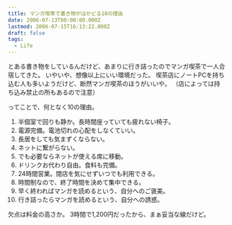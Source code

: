 ```yaml
---
title: マンガ喫茶で書き物がはかどる10の理由
date: 2006-07-13T00:00:00.000Z
lastmod: 2006-07-15T16:13:22.000Z
draft: false
tags:
  - Life
---
```


とある書き物をしているんだけど、あまりに行き詰ったのでマンガ喫茶で一人合宿してきた。 いやいや、想像以上にいい環境だった。 喫茶店にノートPCを持ち込む人も多いようだけど、断然マンガ喫茶のほうがいいや。 （店によっては持ち込み禁止の所もあるので注意）

ってことで、何となく10の理由。

1. 半個室で回りも静か。長時間座っていても疲れない椅子。
2. 電源完備。電池切れの心配をしなくていい。
3. 長居をしても気まずくならない。
4. ネットに繋がらない。
5. でも必要ならネットが使える席に移動。
6. ドリンクお代わり自由。食料も完備。
7. 24時間営業。閉店を気にせずいつでも利用できる。
8. 時間制なので、終了時間を決めて集中できる。
9. 早く終わればマンガを読めるという、自分へのご褒美。
10. 行き詰ったらマンガを読めるという、自分への誘惑。

欠点は料金の高さか。 3時間で1,200円だったから、まぁ妥当な線だけど。
